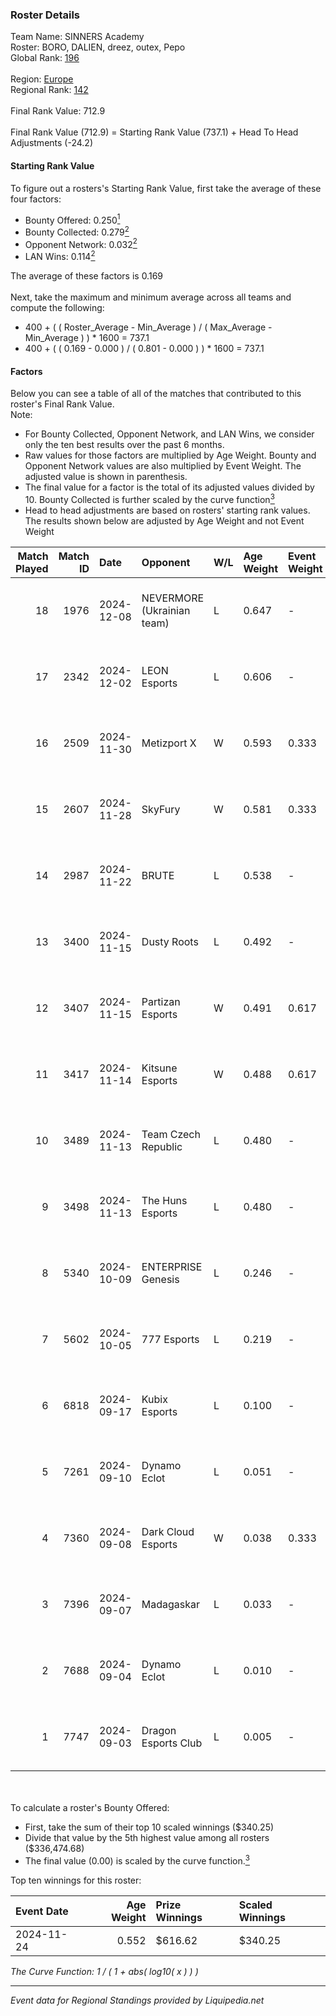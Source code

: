 ### Roster Details<br />
Team Name: SINNERS Academy<br />
Roster: BORO, DALIEN, dreez, outex, Pepo<br />
Global Rank: [196](../standings_global.md)<br />
<br />
Region: [Europe]( ../standings_europe.md)<br />
Regional Rank: [142]( ../standings_europe.md)<br />
<br />
Final Rank Value:  712.9<br />
<br />
Final Rank Value (712.9) = Starting Rank Value (737.1) + Head To Head Adjustments (-24.2)<br />

#### Starting Rank Value<br />
To figure out a rosters's Starting Rank Value, first take the average of these four factors:<br />
- Bounty Offered: 0.250[<sup>1</sup>](#table2)
- Bounty Collected: 0.279[<sup>2</sup>](#table1)
- Opponent Network: 0.032[<sup>2</sup>](#table1)
- LAN Wins: 0.114[<sup>2</sup>](#table1)

The average of these factors is 0.169<br />
<br />
Next, take the maximum and minimum average across all teams and compute the following:<br />
- 400 + ( ( Roster_Average - Min_Average ) / ( Max_Average - Min_Average ) ) * 1600 = 737.1
- 400 + ( ( 0.169 - 0.000 ) / ( 0.801 - 0.000 ) ) * 1600 = 737.1


#### Factors<br />
Below you can see a table of all of the matches that contributed to this roster's Final Rank Value.<br />
Note:<br />

- For Bounty Collected, Opponent Network, and LAN Wins, we consider only the ten best results over the past 6 months.
- Raw values for those factors are multiplied by Age Weight. Bounty and Opponent Network values are also multiplied by Event Weight. The adjusted value is shown in parenthesis.
- The final value for a factor is the total of its adjusted values divided by 10. Bounty Collected is further scaled by the curve function[<sup>3</sup>](#curveFunction)
- Head to head adjustments are based on rosters' starting rank values. The results shown below are adjusted by Age Weight and not Event Weight
<span id="table1"></span><br />


| Match Played | Match ID | Date       | Opponent                   | W/L | Age Weight | Event Weight | Bounty Collected | Opponent Network | LAN Wins  | H2H Adj. | Roster                             |
| -: | -: | :- | :- | :- | :- | :- | :- | :- | :- | -: | :- |
|           18 |     1976 | 2024-12-08 | NEVERMORE (Ukrainian team) | L   | 0.647      | -            | -                | -                | -         |    -7.74 | BORO, DALIEN, dreez, outex, Pepo   |
|           17 |     2342 | 2024-12-02 | LEON Esports               | L   | 0.606      | -            | -                | -                | -         |    -8.38 | BORO, DALIEN, dreez, outex, Pepo   |
|           16 |     2509 | 2024-11-30 | Metizport X                | W   | 0.593      | 0.333        | 0.001 (0.000)    | 0.221 (0.044)    | 0 (0.000) |     8.11 | BORO, DALIEN, dreez, outex, Pepo   |
|           15 |     2607 | 2024-11-28 | SkyFury                    | W   | 0.581      | 0.333        | 0.000 (0.000)    | 0.000 (0.000)    | 0 (0.000) |     2.61 | BORO, DALIEN, dreez, outex, Pepo   |
|           14 |     2987 | 2024-11-22 | BRUTE                      | L   | 0.538      | -            | -                | -                | -         |    -8.99 | BORO, DALIEN, dreez, outex, Pepo   |
|           13 |     3400 | 2024-11-15 | Dusty Roots                | L   | 0.492      | -            | -                | -                | -         |    -7.30 | BORO, DALIEN, outex, Pepo, STYKO   |
|           12 |     3407 | 2024-11-15 | Partizan Esports           | W   | 0.491      | 0.617        | 0.082 (0.025)    | 0.768 (0.233)    | 1 (0.491) |    13.57 | BORO, DALIEN, outex, Pepo, STYKO   |
|           11 |     3417 | 2024-11-14 | Kitsune Esports            | W   | 0.488      | 0.617        | 0.001 (0.000)    | 0.098 (0.029)    | 1 (0.488) |     5.24 | BORO, DALIEN, outex, Pepo, STYKO   |
|           10 |     3489 | 2024-11-13 | Team Czech Republic        | L   | 0.480      | -            | -                | -                | -         |    -7.40 | BORO, DALIEN, outex, Pepo, STYKO   |
|            9 |     3498 | 2024-11-13 | The Huns Esports           | L   | 0.480      | -            | -                | -                | -         |    -3.66 | BORO, DALIEN, outex, Pepo, STYKO   |
|            8 |     5340 | 2024-10-09 | ENTERPRISE Genesis         | L   | 0.246      | -            | -                | -                | -         |    -4.81 | BORO, DALIEN, dreez, outex, Pepo   |
|            7 |     5602 | 2024-10-05 | 777 Esports                | L   | 0.219      | -            | -                | -                | -         |    -4.23 | BORO, DALIEN, dreez, outex, Pepo   |
|            6 |     6818 | 2024-09-17 | Kubix Esports              | L   | 0.100      | -            | -                | -                | -         |    -0.79 | BORO, DALIEN, dreez, pandi7o, Pepo |
|            5 |     7261 | 2024-09-10 | Dynamo Eclot               | L   | 0.051      | -            | -                | -                | -         |    -0.20 | BORO, DALIEN, dreez, outex, Pepo   |
|            4 |     7360 | 2024-09-08 | Dark Cloud Esports         | W   | 0.038      | 0.333        | 0.038 (0.000)    | 0.828 (0.010)    | 0 (0.000) |     0.76 | BORO, DALIEN, dreez, outex, Pepo   |
|            3 |     7396 | 2024-09-07 | Madagaskar                 | L   | 0.033      | -            | -                | -                | -         |    -0.85 | BORO, DALIEN, dreez, outex, Pepo   |
|            2 |     7688 | 2024-09-04 | Dynamo Eclot               | L   | 0.010      | -            | -                | -                | -         |    -0.04 | BORO, DALIEN, dreez, outex, Pepo   |
|            1 |     7747 | 2024-09-03 | Dragon Esports Club        | L   | 0.005      | -            | -                | -                | -         |    -0.11 | BORO, DALIEN, dreez, outex, Pepo   |

<br />
<span id="table2"></span><br />
To calculate a roster's Bounty Offered:<br />

- First, take the sum of their top 10 scaled winnings ($340.25)
- Divide that value by the 5th highest value among all rosters ($336,474.68)
- The final value (0.00) is scaled by the curve function.[<sup>3</sup>](#curveFunction)

Top ten winnings for this roster:<br />

| Event Date | Age Weight | Prize Winnings | Scaled Winnings |
| :- | -: | :- | :- |
| 2024-11-24 |      0.552 | $616.62        | $340.25         |


<span id="curveFunction"></span>_The Curve Function: 1 / ( 1 + abs( log10( x ) ) )_<br />

---
_Event data for Regional Standings provided by Liquipedia.net_<br />
